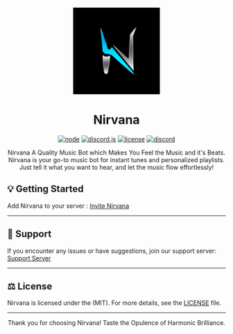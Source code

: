<div align="center">

<p align="center">
  <img src="nirvana.jpg" width="200" height="200">
</p>

# Nirvana

[![node](https://img.shields.io/badge/node-v20.11.1-green)](#) [![discord.js](https://img.shields.io/badge/discord.js-latest-blue)](#) [![license](https://img.shields.io/badge/license-MIT-red)](#) [![discord](https://img.shields.io/discord/987749138743582811?color=7289da&logo=discord&logoColor=white)](https://discord.gg/9bWCU6VPEM)

Nirvana A Quality Music Bot which Makes You Feel the Music and it's Beats. Nirvana is your go-to music bot for instant tunes and personalized playlists. Just tell it what you want to hear, and let the music flow effortlessly!

</div>

## 💡 Getting Started

Add Nirvana to your server : [Invite Nirvana](https://discord.com/oauth2/authorize?client_id=1044688839005966396&permissions=8&scope=bot)

---

## 📢 Support

If you encounter any issues or have suggestions, join our support server: [Support Server](https://discord.gg/9bWCU6VPEM)

---

## ⚖️ License

Nirvana is licensed under the (MIT). For more details, see the [LICENSE](./LICENSE) file.

---

<div align="center">
Thank you for choosing Nirvana! Taste the Opulence of Harmonic Brilliance. 
</div>
